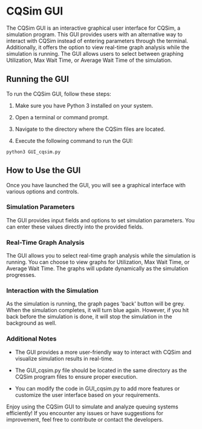 # CQSim GUI

The CQSim GUI is an interactive graphical user interface for CQSim, a simulation program. This GUI provides users with an alternative way to interact with CQSim instead of entering parameters through the terminal. Additionally, it offers the option to view real-time graph analysis while the simulation is running. The GUI allows users to select between graphing Utilization, Max Wait Time, or Average Wait Time of the simulation.

## Running the GUI

To run the CQSim GUI, follow these steps:

1. Make sure you have Python 3 installed on your system.

2. Open a terminal or command prompt.

3. Navigate to the directory where the CQSim files are located.

4. Execute the following command to run the GUI:

```
python3 GUI_cqsim.py
```

## How to Use the GUI

Once you have launched the GUI, you will see a graphical interface with various options and controls.

### Simulation Parameters

The GUI provides input fields and options to set simulation parameters. You can enter these values directly into the provided fields.

### Real-Time Graph Analysis

The GUI allows you to select real-time graph analysis while the simulation is running. You can choose to view graphs for Utilization, Max Wait Time, or Average Wait Time. The graphs will update dynamically as the simulation progresses.

### Interaction with the Simulation

As the simulation is running, the graph pages 'back' button will be grey. When the simulation completes, it will turn blue again. However, if you hit back before the simulation is done, it will stop the simulation in the background as well.


### Additional Notes

- The GUI provides a more user-friendly way to interact with CQSim and visualize simulation results in real-time.

- The GUI_cqsim.py file should be located in the same directory as the CQSim program files to ensure proper execution.

- You can modify the code in GUI_cqsim.py to add more features or customize the user interface based on your requirements.

Enjoy using the CQSim GUI to simulate and analyze queuing systems efficiently! If you encounter any issues or have suggestions for improvement, feel free to contribute or contact the developers.
